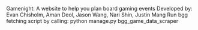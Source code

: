 Gamenight: A website to help you plan board gaming events
Developed by: Evan Chisholm, Aman Deol, Jason Wang, Nari Shin, Justin Mang
Run bgg fetching script by calling: python manage.py bgg_game_data_scraper